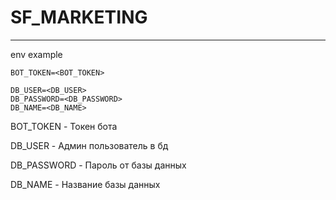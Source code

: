 # SF_MARKETING

---

env example
```text
BOT_TOKEN=<BOT_TOKEN>

DB_USER=<DB_USER>
DB_PASSWORD=<DB_PASSWORD>
DB_NAME=<DB_NAME>
```
BOT_TOKEN - Токен бота

DB_USER - Админ пользователь в бд

DB_PASSWORD - Пароль от базы данных

DB_NAME - Название базы данных

